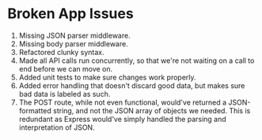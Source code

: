 # Broken App Issues

1. Missing JSON parser middleware.
2. Missing body parser middleware.
3. Refactored clunky syntax.
4. Made all API calls run concurrently, so that we're not waiting on a call to end before we can move on.
5. Added unit tests to make sure changes work properly.
6. Added error handling that doesn't discard good data, but makes sure bad data is labeled as such.
7. The POST route, while not even functional, would've returned a JSON-formatted string, and not the JSON array of objects we needed. This is redundant as Express would've simply handled the parsing and interpretation of JSON.